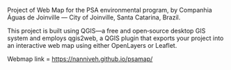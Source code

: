 Project of Web Map for the PSA environmental program, by Companhia Águas de Joinville — City of Joinville, Santa Catarina, Brazil.  

This project is built using QGIS—a free and open‑source desktop GIS system and employs qgis2web, a QGIS plugin that exports your project into an interactive web map using either OpenLayers or Leaflet.

Webmap link = https://nanniveh.github.io/psamap/
